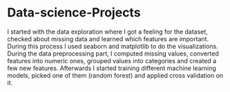 # Data-science-Projects
I started with the data exploration where I got a feeling for the dataset,
checked about missing data and learned which features are important. 
During this process I used seaborn and matplotlib to do the visualizations. 
During the data preprocessing part, I computed missing values, converted features into numeric ones, grouped values into categories and created a few new features. 
Afterwards I started training  different machine learning models, 
picked one of them (random forest) and applied cross validation on it. 
